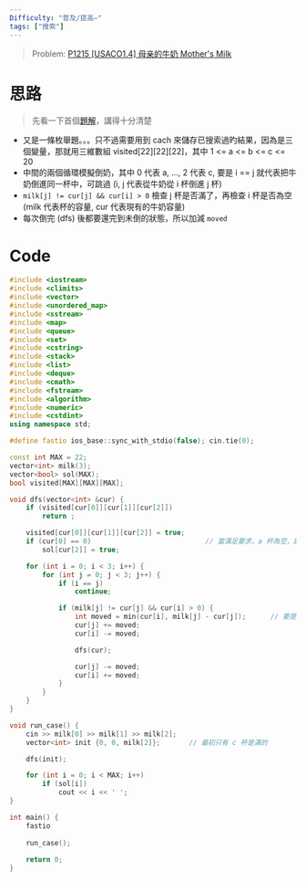 ```yaml
---
Difficulty: "普及/提高−"
tags: ["搜索"]
---
```


> Problem: [P1215 [USACO1.4] 母亲的牛奶 Mother's Milk](https://www.luogu.com.cn/problem/P1215)

# 思路
> 先看一下首個[題解](https://www.luogu.com.cn/problem/solution/P1215)，講得十分清楚 

- 又是一條枚舉題。。。只不過需要用到 cach 來儲存已搜索過旳結果，因為是三個變量，那就用三維數組 visited[22][22][22]，其中 1 <= a <= b <= c <= 20
- 中間的兩個循環模擬倒奶，其中 0 代表 a, ..., 2 代表 c, 要是 i == j 就代表把牛奶倒進同一杯中，可跳過 (i, j 代表從牛奶從 i 杯倒進 j 杯)
- `milk[j] != cur[j] && cur[i] > 0` 檢查 j 杯是否滿了，再檢查 i 杯是否為空 (milk 代表杯的容量, cur 代表現有的牛奶容量)
- 每次倒完 (dfs) 後都要還完到未倒的狀態，所以加減 `moved`
  

# Code
```cpp
#include <iostream>
#include <climits>
#include <vector>
#include <unordered_map>
#include <sstream>
#include <map>
#include <queue>
#include <set>
#include <cstring>
#include <stack>
#include <list>
#include <deque>
#include <cmath>
#include <fstream>
#include <algorithm>
#include <numeric>
#include <cstdint>
using namespace std;

#define fastio ios_base::sync_with_stdio(false); cin.tie(0);

const int MAX = 22;
vector<int> milk(3);
vector<bool> sol(MAX);
bool visited[MAX][MAX][MAX];

void dfs(vector<int> &cur) {
	if (visited[cur[0]][cur[1]][cur[2]])
		return ;

	visited[cur[0]][cur[1]][cur[2]] = true;
	if (cur[0] == 0)							// 當滿足要求，a 杯為空，記綠下 c 杯的容量
		sol[cur[2]] = true;

	for (int i = 0; i < 3; i++) {
		for (int j = 0; j < 3; j++) {
			if (i == j)
				continue;

			if (milk[j] != cur[j] && cur[i] > 0) {
				int moved = min(cur[i], milk[j] - cur[j]);		// 要是 i 杯比 j 杯剩下的容量少，那將 i 杯倒空為止
				cur[j] += moved;
				cur[i] -= moved;

				dfs(cur);

				cur[j] -= moved;
				cur[i] += moved;
			}
		}
	}
}

void run_case() {
	cin >> milk[0] >> milk[1] >> milk[2];
	vector<int> init {0, 0, milk[2]};		// 最初只有 c 杯是滿的

	dfs(init);

	for (int i = 0; i < MAX; i++)
		if (sol[i])
			cout << i << ' ';
}

int main() {
    fastio
    
    run_case();
    
    return 0;
}
```

